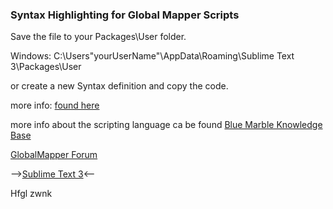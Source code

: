 ### Syntax Highlighting for Global Mapper Scripts

Save the file to your Packages\User folder.

Windows:
C:\Users\"yourUserName"\AppData\Roaming\Sublime Text 3\Packages\User

or create a new Syntax definition and copy the code.

more info: [found here](http://yeinlookatdatunicorn.net/blog/20150715_1_GM_SUblime)


more info about the scripting language ca be found [Blue Marble Knowledge Base](http://bluemarblegeo.com/knowledgebase/global-mapper/ScriptReference.html)

[GlobalMapper Forum](http://forum.globalmapperforum.com/discussion/12660/syntax-highlighting-for-sublime-text-3)

-->[Sublime Text 3](http://www.sublimetext.com/3)<--



Hfgl
zwnk
